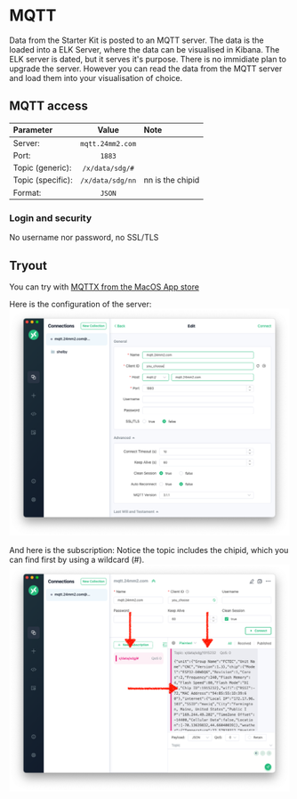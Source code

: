 # MQTT

Data from the Starter Kit is posted to an MQTT server. The data is the loaded into a ELK Server, where the data can be visualised in Kibana.
The ELK server is dated, but it serves it's purpose. There is no immidiate plan to upgrade the server.
However you can read the data from the MQTT server and load them into your visualisation of choice.

## MQTT access
| Parameter | Value | Note|
| :-- | :--:|:--|
|Server: |`mqtt.24mm2.com`||
| Port: |`1883`||
| Topic (generic): |`/x/data/sdg/#`||
|Topic (specific):| `/x/data/sdg/nn`|nn is the chipid|
| Format: |`JSON`||

### Login and security
No username nor password, no SSL/TLS

## Tryout
You can try with [MQTTX from the MacOS App store](https://apps.apple.com/za/app/mqttx/id1514074565)

Here is the configuration of the server:
![MQTT Configuration of Server](assets/MQTT-config.png)

And here is the subscription:
Notice the topic includes the chipid, which you can find first by using a wildcard (#).
![MQTT Subscription](assets/MQTT-subscribe.png)

